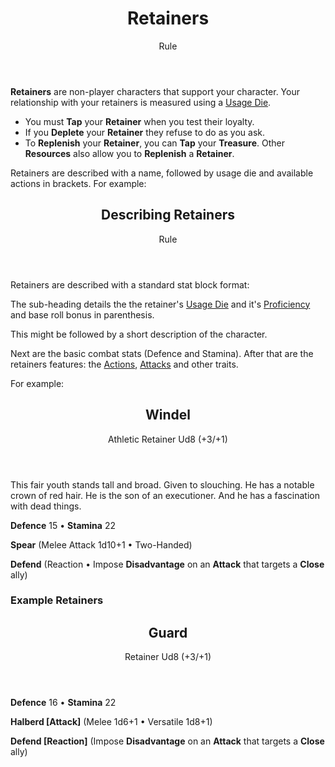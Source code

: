 <header>

# Retainers

<p class="subheading">Rule</p>

</header>

**Retainers** are non-player characters that support your character. Your relationship with your retainers is measured using a [Usage Die](pages/rules/usage.md).

  * You must **Tap** your **Retainer** when you test their loyalty.
  * If you **Deplete** your **Retainer** they refuse to do as you ask.
  * To **Replenish** your **Retainer**, you can **Tap** your **Treasure**. Other **Resources** also allow you to **Replenish** a **Retainer**.

Retainers are described with a name, followed by usage die and available actions in brackets. For example:

<header>

## Describing Retainers

<p class="subheading">Rule</p>

</header>

Retainers are described with a standard stat block format:

The sub-heading details the the retainer's [Usage Die](pages/rules/usage.md) and it's [Proficiency]() and base roll bonus in parenthesis.

This might be followed by a short description of the character.

Next are the basic combat stats (Defence and Stamina). After that are the retainers features: the [Actions](), [Attacks]() and other traits.

For example:

<section class="summaries">

<section class="summary">

<header>

## Windel

<p class="subheading">Athletic Retainer Ud8 (+3/+1)</p>

</header>

This fair youth stands tall and broad. Given to slouching. He has a notable crown of red hair. He is the son of an executioner. And he has a fascination with dead things.

**Defence** 15 • **Stamina** 22

**Spear** (Melee Attack 1d10+1 • Two-Handed)

**Defend** (Reaction • Impose **Disadvantage** on an **Attack** that targets a **Close** ally)

</section>

</section>

### Example Retainers

<section class="summaries">

<section class="summary">

<header>

## Guard

<p class="subheading">Retainer Ud8 (+3/+1)</p>

</header>

**Defence** 16 • **Stamina** 22

**Halberd [Attack]** (Melee 1d6+1 • Versatile 1d8+1)

**Defend [Reaction]** (Impose **Disadvantage** on an **Attack** that targets a **Close** ally)

</section>

</section>
